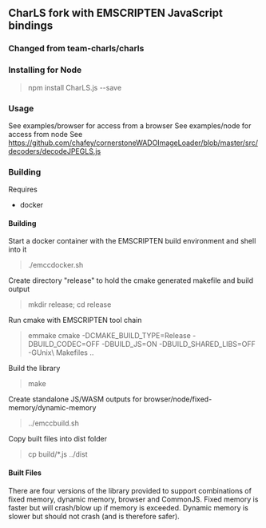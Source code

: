 ## CharLS fork with EMSCRIPTEN JavaScript bindings

### Changed from team-charls/charls

### Installing for Node

> npm install CharLS.js --save

### Usage

See examples/browser for access from a browser
See examples/node for access from node
See https://github.com/chafey/cornerstoneWADOImageLoader/blob/master/src/decoders/decodeJPEGLS.js

### Building

Requires
* docker


#### Building

Start a docker container with the EMSCRIPTEN build environment and shell into it
> ./emccdocker.sh

Create directory "release" to hold the cmake generated makefile and build output

> mkdir release; cd release

Run cmake with EMSCRIPTEN tool chain

> emmake cmake -DCMAKE_BUILD_TYPE=Release -DBUILD_CODEC=OFF -DBUILD_JS=ON -DBUILD_SHARED_LIBS=OFF -GUnix\ Makefiles ..

Build the library

> make

Create standalone JS/WASM outputs for browser/node/fixed-memory/dynamic-memory

> ../emccbuild.sh

Copy built files into dist folder

> cp build/*.js ../dist

#### Built Files

There are four versions of the library provided to support combinations of fixed memory, dynamic memory, browser and
CommonJS.  Fixed memory is faster but will crash/blow up if memory is exceeded.  Dynamic memory is slower but
should not crash (and is therefore safer).